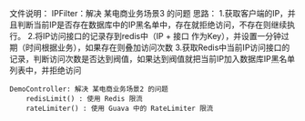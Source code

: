 文件说明：
    IPFilter：解决 某电商业务场景3 的问题
        思路：
            1.获取客户端的IP，并且判断当前IP是否存在数据库中的IP黑名单中，存在就拒绝访问，不存在则继续执行。
            2.将IP访问接口的记录存到redis中（IP + 接口 作为Key），并设置一分钟过期（时间根据业务），如果存在则叠加访问次数
            3.获取Redis中当前IP访问接口的记录，判断访问次数是否达到阀值，如果达到阀值就把当前IP加入数据库IP黑名单列表中，并拒绝访问
            
    DemoController: 解决 某电商业务场景2 的问题
        redisLimit() : 使用 Redis 限流
        rateLimiter() : 使用 Guava 中的 RateLimiter 限流
            
            
            